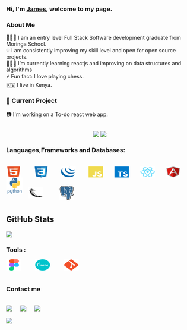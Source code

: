 
 ### Hi, I'm [James](https://github.com/devjamesnjoroge), welcome to my page.
 ### About Me
👩🏿‍🎓 I am an entry level Full Stack Software development graduate from Moringa School.<br>
💡 I am consistently improving my skill level and open for open source projects.<br>
🧑🏿‍💻 I’m currently learning reactjs and improving on data structures and algorithms<br>
⚡ Fun fact: I love playing chess.<br>
🇰🇪 I live in Kenya.<br>

### 🌳 Current Project
📷 I'm working on a To-do react web app.

<br>
<div align="center">
  <img height="190rem" width="auto" src="https://github-readme-stats.vercel.app/api?username=devjamesnjoroge&show_icons=true&theme=tokyonight&include_all_commits=true&count_private=true"/> 
  <img height="190rem" width="auto"  src="https://github-readme-stats.vercel.app/api/top-langs/?username=devjamesnjoroge&layout=compact&langs_count=7&theme=tokyonight"/>

</div>


### Languages,Frameworks and Databases:

 <div style="display: inline_block"><br>
    <img align="center" alt="devjamesnjoroge-HTML" height="30" width="40" style="margin-right: 2%;"src="https://raw.githubusercontent.com/devicons/devicon/master/icons/html5/html5-original.svg"> &nbsp;&nbsp;&nbsp;&nbsp;
    <img align="center" alt="devjamesnjoroge-CSS" height="30" width="40" style="margin-right: 2%;"src="https://raw.githubusercontent.com/devicons/devicon/master/icons/css3/css3-original.svg"> &nbsp;&nbsp;&nbsp;&nbsp;
    <img align="center" alt="devjamesnjoroge-Sass" height="30" width="40" style="margin-right: 2%;"src="https://raw.githubusercontent.com/devicons/devicon/master/icons/jquery/jquery-original.svg"> &nbsp;&nbsp;&nbsp;&nbsp;
    <img align="center" alt="devjamesnjoroge-Js" height="30" width="40" style="margin-right: 2%;" src="https://raw.githubusercontent.com/devicons/devicon/master/icons/javascript/javascript-plain.svg">&nbsp;&nbsp;&nbsp;&nbsp;
    <img align="center" alt="devjamesnjoroge-Ts" height="30" width="40" style="margin-right: 2%;" src="https://raw.githubusercontent.com/devicons/devicon/master/icons/typescript/typescript-plain.svg">&nbsp;&nbsp;&nbsp;&nbsp;
    <img align="center" alt="devjamesnjoroge-React" height="30" width="40" style="margin-right: 2%;"src="https://raw.githubusercontent.com/devicons/devicon/master/icons/react/react-original.svg">&nbsp;&nbsp;&nbsp;&nbsp;
    <img align="center" alt="devjamesnjoroge-Angular" height="30" width="40" style="margin-right: 2%;"src="https://raw.githubusercontent.com/devicons/devicon/master/icons/angularjs/angularjs-original.svg"> &nbsp;&nbsp;&nbsp;&nbsp;
    <img src="https://raw.githubusercontent.com/devicons/devicon/master/icons/python/python-original-wordmark.svg" alt="python" width="45" height="45" />
    <img align="center" alt="devjamesnjoroge-Flask" height="30" width="40" style="margin: 2%;" src="https://raw.githubusercontent.com/devicons/devicon/master/icons/flask/flask-original.svg">&nbsp;&nbsp;&nbsp;&nbsp;&nbsp;
    <img align="center" alt="devjamesnjoroge-postgresql" height="40" width="40" style="margin: 2%" src="https://raw.githubusercontent.com/devicons/devicon/master/icons/postgresql/postgresql-original.svg">&nbsp;&nbsp;&nbsp;&nbsp;&nbsp;


 
 
<h2>GitHub Stats</h2>
<a align="center"href="https://readme-stats-cfgj2cxdy.vercel.app/api?username=devjamesnjoroge&count_private=true&show_icons=true&theme=cobalt">
  <img align="center" src = "https://github-readme-streak-stats.herokuapp.com/?user=devjamesnjoroge&">
</a><br>

<!-- #### Profile Visits  -->


 ### Tools :

 <div style="display: inline_block">
    <img align="center" alt="devjamesnjoroge-figma" height="30" width="40" style="margin-right: 2%;"src="https://raw.githubusercontent.com/devicons/devicon/master/icons/figma/figma-original.svg"> &nbsp;&nbsp;&nbsp;&nbsp;&nbsp; 
   <img align="center" alt="devjamesnjoroge-canva" height="30" width="40" style="margin-right: 2%;" src="https://raw.githubusercontent.com/devicons/devicon/master/icons/canva/canva-original.svg"> &nbsp;&nbsp;&nbsp;&nbsp;&nbsp;
    <img align="center" alt="devjamesnjoroge-git" height="30" width="40" style="margin-right: 2%;" src="https://raw.githubusercontent.com/devicons/devicon/master/icons/git/git-original.svg">


 
<br>
<br>

### Contact me
<!--  <img src="https://media.giphy.com/media/gH94kBTHmFum6aMYzu/giphy.gif" width="0rem" > -->

<br>
<div> 
 <a href="mailto:njorogehjames20@gmail.com" target="_blank" style="margin-right: 2%;"><img src="https://img.shields.io/badge/Gmail-D14836?style=for-the-badge&logo=gmail&logoColor=white" target="_blank"></a> &nbsp;
 <a href="https://www.linkedin.com/in/devjamesnjoroge/" target="_blank" style="margin-right: 2%;"><img src="https://img.shields.io/badge/-LinkedIn-%230077B5?style=for-the-badge&logo=linkedin&logoColor=white" target="_blank"></a> &nbsp;
 <a href="https://twitter.com/devjaymmy" target="_blank" style="margin-right: 2%;">
   <img src="https://img.shields.io/badge/@devjaymmy-%231DA1F2.svg?style=for-the-badge&logo=Twitter&logoColor=white" target="_blank"></a> &nbsp;
 

<p align="left">
  <img src="https://capsule-render.vercel.app/api?type=waving&color=gradient&height=100&section=footer"/>
</p>

</div>  